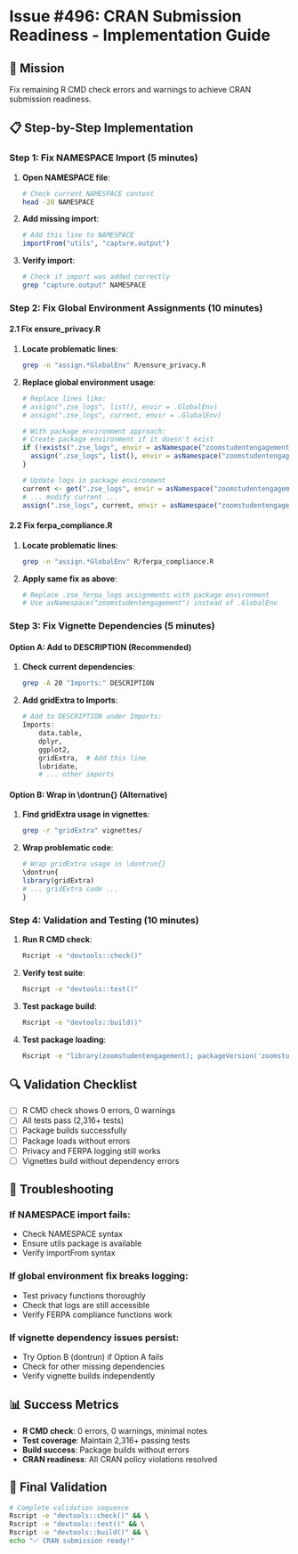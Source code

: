 # Issue #496: CRAN Submission Readiness - Implementation Guide

## 🎯 **Mission**
Fix remaining R CMD check errors and warnings to achieve CRAN submission readiness.

## 📋 **Step-by-Step Implementation**

### **Step 1: Fix NAMESPACE Import (5 minutes)**

1. **Open NAMESPACE file**:
   ```bash
   # Check current NAMESPACE content
   head -20 NAMESPACE
   ```

2. **Add missing import**:
   ```r
   # Add this line to NAMESPACE
   importFrom("utils", "capture.output")
   ```

3. **Verify import**:
   ```bash
   # Check if import was added correctly
   grep "capture.output" NAMESPACE
   ```

### **Step 2: Fix Global Environment Assignments (10 minutes)**

#### **2.1 Fix ensure_privacy.R**

1. **Locate problematic lines**:
   ```bash
   grep -n "assign.*GlobalEnv" R/ensure_privacy.R
   ```

2. **Replace global environment usage**:
   ```r
   # Replace lines like:
   # assign(".zse_logs", list(), envir = .GlobalEnv)
   # assign(".zse_logs", current, envir = .GlobalEnv)
   
   # With package environment approach:
   # Create package environment if it doesn't exist
   if (!exists(".zse_logs", envir = asNamespace("zoomstudentengagement"))) {
     assign(".zse_logs", list(), envir = asNamespace("zoomstudentengagement"))
   }
   
   # Update logs in package environment
   current <- get(".zse_logs", envir = asNamespace("zoomstudentengagement"))
   # ... modify current ...
   assign(".zse_logs", current, envir = asNamespace("zoomstudentengagement"))
   ```

#### **2.2 Fix ferpa_compliance.R**

1. **Locate problematic lines**:
   ```bash
   grep -n "assign.*GlobalEnv" R/ferpa_compliance.R
   ```

2. **Apply same fix as above**:
   ```r
   # Replace .zse_ferpa_logs assignments with package environment
   # Use asNamespace("zoomstudentengagement") instead of .GlobalEnv
   ```

### **Step 3: Fix Vignette Dependencies (5 minutes)**

#### **Option A: Add to DESCRIPTION (Recommended)**

1. **Check current dependencies**:
   ```bash
   grep -A 20 "Imports:" DESCRIPTION
   ```

2. **Add gridExtra to Imports**:
   ```r
   # Add to DESCRIPTION under Imports:
   Imports:
       data.table,
       dplyr,
       ggplot2,
       gridExtra,  # Add this line
       lubridate,
       # ... other imports
   ```

#### **Option B: Wrap in \dontrun{} (Alternative)**

1. **Find gridExtra usage in vignettes**:
   ```bash
   grep -r "gridExtra" vignettes/
   ```

2. **Wrap problematic code**:
   ```r
   # Wrap gridExtra usage in \dontrun{}
   \dontrun{
   library(gridExtra)
   # ... gridExtra code ...
   }
   ```

### **Step 4: Validation and Testing (10 minutes)**

1. **Run R CMD check**:
   ```bash
   Rscript -e "devtools::check()"
   ```

2. **Verify test suite**:
   ```bash
   Rscript -e "devtools::test()"
   ```

3. **Test package build**:
   ```bash
   Rscript -e "devtools::build()"
   ```

4. **Test package loading**:
   ```bash
   Rscript -e "library(zoomstudentengagement); packageVersion('zoomstudentengagement')"
   ```

## 🔍 **Validation Checklist**

- [ ] R CMD check shows 0 errors, 0 warnings
- [ ] All tests pass (2,316+ tests)
- [ ] Package builds successfully
- [ ] Package loads without errors
- [ ] Privacy and FERPA logging still works
- [ ] Vignettes build without dependency errors

## 🚨 **Troubleshooting**

### **If NAMESPACE import fails**:
- Check NAMESPACE syntax
- Ensure utils package is available
- Verify importFrom syntax

### **If global environment fix breaks logging**:
- Test privacy functions thoroughly
- Check that logs are still accessible
- Verify FERPA compliance functions work

### **If vignette dependency issues persist**:
- Try Option B (dontrun) if Option A fails
- Check for other missing dependencies
- Verify vignette builds independently

## 📊 **Success Metrics**
- **R CMD check**: 0 errors, 0 warnings, minimal notes
- **Test coverage**: Maintain 2,316+ passing tests
- **Build success**: Package builds without errors
- **CRAN readiness**: All CRAN policy violations resolved

## 🎯 **Final Validation**
```bash
# Complete validation sequence
Rscript -e "devtools::check()" && \
Rscript -e "devtools::test()" && \
Rscript -e "devtools::build()" && \
echo "✅ CRAN submission ready!"
```
